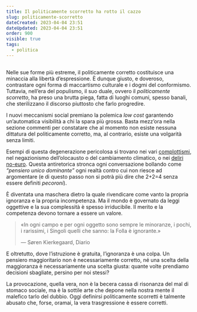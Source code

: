 ```yaml
---
title: Il politicamente scorretto ha rotto il cazzo
slug: politicamente-scorretto
dateCreated: 2023-04-04 23:51
dateUpdated: 2023-04-04 23:51
order: 900
visible: true
tags:
  - politica
---
```


##

<span class="newthought">Nelle sue</span> forme più estreme, il politicamente corretto costituisce una minaccia alla libertà d’espressione. È dunque giusto, e doveroso, contrastare ogni forma di maccartismo culturale e i dogmi del conformismo. Tuttavia, nell’era del populismo, il suo duale, ovvero il _politicamente scorretto_, ha preso una brutta piega, fatta di luoghi comuni, spesso banali, che sterilizzano il discorso piuttosto che farlo progredire.

I nuovi meccanismi social premiano la polemica _low cost_ garantendo un’automatica visibilità a chi la spara più grossa. Basta mezz’ora nella sezione commenti per constatare che al momento non esiste nessuna dittatura del politicamente corretto, ma, al contrario, esiste una volgarità senza limiti.

Esempi di questa degenerazione pericolosa si trovano nei vari [complottismi](/notes/complottismo/), nel negazionismo dell’olocausto o del cambiamento climatico, o nei [deliri no-euro](/notes/euro/). Questa antiretorica stronca ogni conversazione bollando come _“pensiero unico dominante”_ ogni realtà contro cui non riesce ad argomentare (e di questo passo non si potrà più dire che 2+2=4 senza essere definiti _pecoroni_).

È diventata una maschera dietro la quale rivendicare come vanto la propria ignoranza e la propria incompetenza. Ma il mondo è governato da leggi oggettive e la sua complessità è spesso irriducibile. Il merito e la competenza devono tornare a essere un valore.

<div class='epigraph'>

> «In ogni campo e per ogni oggetto sono sempre le minoranze, i pochi, i rarissimi, i Singoli quelli che sanno: la Folla è ignorante.» <footer> — Søren Kierkegaard, Diario</footer>

</div>

E oltretutto, dove l’istruzione è gratuita, l’ignoranza è una colpa. Un pensiero maggioritario non è necessariamente corretto, né una scelta della maggioranza è necessariamente una scelta giusta: quante volte prendiamo decisioni sbagliate, persino per noi stessi?

La provocazione, quella vera, non è la becera cassa di risonanza del mal di stomaco sociale, ma è la sottile arte che depone nella nostra mente il malefico tarlo del dubbio. Oggi definirsi politicamente scorretti è talmente abusato che, forse, oramai, la vera trasgressione è essere corretti.
